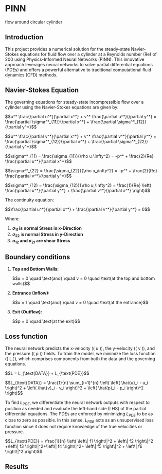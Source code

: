 # PINN
flow around circular cylinder
## Introduction 
This project provides a numerical solution for the steady-state Navier-Stokes equations for fluid flow over a cylinder at a Reynolds number (Re) of 200 using Physics-Informed Neural Networks (PINN). This innovative approach leverages neural networks to solve partial differential equations (PDEs) and offers a powerful alternative to traditional computational fluid dynamics (CFD) methods.

## Navier-Stokes Equation

The governing equations for steady-state incompressible flow over a cylinder using the Navier-Stokes equations are given by:

 <p>$$u^* \frac{\partial u^*}{\partial x^*} + v^* \frac{\partial u^*}{\partial y^*} = \frac{\partial \sigma^*_{11}}{\partial x^*} + \frac{\partial \sigma^*_{12}}{\partial y^*}$$</p>
<p>$$u^* \frac{\partial v^*}{\partial x^*} + v^* \frac{\partial v^*}{\partial y^*} = \frac{\partial \sigma^*_{12}}{\partial x^*} + \frac{\partial \sigma^*_{22}}{\partial y^*}$$</p>



  <p>$$\sigma^*_{11} = \frac{\sigma_{11}}{\rho u_\infty^2} = -p^* + \frac{2}{Re} \frac{\partial u^*}{\partial x^*}$$</p>
<p>$$\sigma^*_{22} = \frac{\sigma_{22}}{\rho u_\infty^2} = -p^* + \frac{2}{Re} \frac{\partial v^*}{\partial y^*}$$</p>
<p>$$\sigma^*_{12} = \frac{\sigma_{12}}{\rho u_\infty^2} = \frac{1}{Re} \left( \frac{\partial u^*}{\partial y^*} + \frac{\partial v^*}{\partial x^*} \right)$$</p>


<p>The continuity equation:</p>

<p>$$\frac{\partial u^*}{\partial x^*} + \frac{\partial v^*}{\partial y^*} = 0$$</p>
    
Where:
1. **$\sigma_{11}$ is normal Stress in x-Direction**
2. **$\sigma_{22}$ is normal Stress in y-Direction**
3. **$\sigma_{12}$ and $\sigma_{21}$ are shear Stress**



## Boundary conditions

1. **Top and Bottom Walls:**
    
   <p>$$u = 0 \quad \text{and} \quad v = 0 \quad \text{at the top and bottom walls}$$</p>

2. **Entrance (Inflow):**
    
   <p>$$u = 1 \quad \text{and} \quad v = 0 \quad \text{at the entrance}$$</p>

3. **Exit (Outflow):**
    
   <p>$$p = 0 \quad \text{at the exit}$$</p>

## Loss function

The neural network predicts the x-velocity (\( u \)), the y-velocity (\( v \)), and the pressure (\( p \)) fields. To train the model, we minimize the loss function (\( L \)), which comprises components from both the data and the governing equations.

<p>$$L = L_{\text{DATA}} + L_{\text{PDE}}$$</p>



<p>$$L_{\text{DATA}} = \frac{1}{n} \sum_{i=1}^{n} \left( \left( \hat{u}_i - u_i \right)^2 + \left( \hat{v}_i - v_i \right)^2 + \left( \hat{p}_i - p_i \right)^2 \right)$$</p>

To find  $L_{PDE}$, we differentiate the neural network outputs with respect to position as needed and evaluate the left-hand side (LHS) of the partial differential equations. The PDEs are enforced by minimizing  $L_{PDE}$ to be as close to zero as possible. In this sense,  $L_{PDE}$ acts as an unsupervised loss function since it does not require knowledge of the true velocities or pressure.


<p>$$L_{\text{PDE}} = \frac{1}{n} \left( \left\| f1 \right\|^2 + \left\| f2 \right\|^2 +\left\| f3 \right\|^2+\left\| f4 \right\|^2+ \left\| f5 \right\|^2 + \left\| f6 \right\|^2 \right)$$</p>


 ## Results
 
